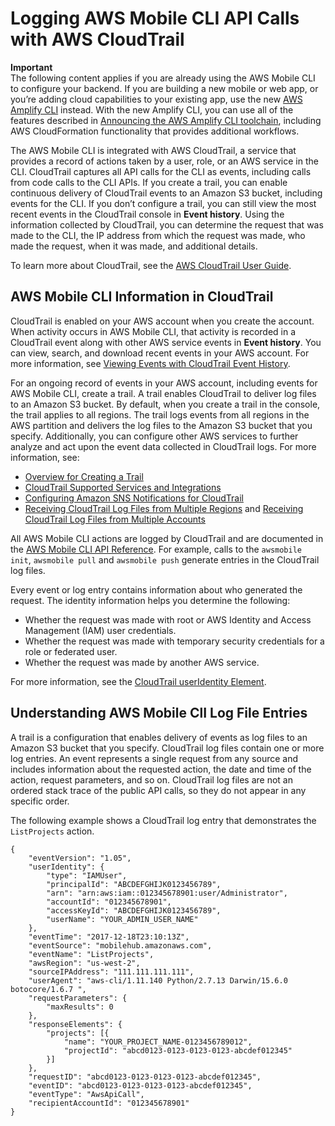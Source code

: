 # Logging AWS Mobile CLI API Calls with AWS CloudTrail<a name="aws-mobile-cli-cloudtrail-logging"></a>

**Important**  
The following content applies if you are already using the AWS Mobile CLI to configure your backend\. If you are building a new mobile or web app, or you’re adding cloud capabilities to your existing app, use the new [AWS Amplify CLI](http://aws-amplify.github.io/) instead\. With the new Amplify CLI, you can use all of the features described in [Announcing the AWS Amplify CLI toolchain](http://aws.amazon.com/blogs/mobile/announcing-the-aws-amplify-cli-toolchain/), including AWS CloudFormation functionality that provides additional workflows\.

The AWS Mobile CLI is integrated with AWS CloudTrail, a service that provides a record of actions taken by a user, role, or an AWS service in the CLI\. CloudTrail captures all API calls for the CLI as events, including calls from code calls to the CLI APIs\. If you create a trail, you can enable continuous delivery of CloudTrail events to an Amazon S3 bucket, including events for the CLI\. If you don’t configure a trail, you can still view the most recent events in the CloudTrail console in **Event history**\. Using the information collected by CloudTrail, you can determine the request that was made to the CLI, the IP address from which the request was made, who made the request, when it was made, and additional details\.

To learn more about CloudTrail, see the [AWS CloudTrail User Guide](https://docs.aws.amazon.com/awscloudtrail/latest/userguide/cloudtrail-user-guide.html)\.

## AWS Mobile CLI Information in CloudTrail<a name="aws-mobile-cli-information-in-cloudtrail"></a>

CloudTrail is enabled on your AWS account when you create the account\. When activity occurs in AWS Mobile CLI, that activity is recorded in a CloudTrail event along with other AWS service events in **Event history**\. You can view, search, and download recent events in your AWS account\. For more information, see [Viewing Events with CloudTrail Event History](https://docs.aws.amazon.com/awscloudtrail/latest/userguide/view-cloudtrail-events.html)\.

For an ongoing record of events in your AWS account, including events for AWS Mobile CLI, create a trail\. A trail enables CloudTrail to deliver log files to an Amazon S3 bucket\. By default, when you create a trail in the console, the trail applies to all regions\. The trail logs events from all regions in the AWS partition and delivers the log files to the Amazon S3 bucket that you specify\. Additionally, you can configure other AWS services to further analyze and act upon the event data collected in CloudTrail logs\. For more information, see:
+  [Overview for Creating a Trail](https://docs.aws.amazon.com/awscloudtrail/latest/userguide/cloudtrail-create-and-update-a-trail.html) 
+  [CloudTrail Supported Services and Integrations](https://docs.aws.amazon.com/awscloudtrail/latest/userguide/cloudtrail-aws-service-specific-topics.html#cloudtrail-aws-service-specific-topics-integrations) 
+  [Configuring Amazon SNS Notifications for CloudTrail](https://docs.aws.amazon.com/awscloudtrail/latest/userguide/getting_notifications_top_level.html) 
+  [Receiving CloudTrail Log Files from Multiple Regions](https://docs.aws.amazon.com/awscloudtrail/latest/userguide/receive-cloudtrail-log-files-from-multiple-regions.html) and [Receiving CloudTrail Log Files from Multiple Accounts](https://docs.aws.amazon.com/awscloudtrail/latest/userguide/cloudtrail-receive-logs-from-multiple-accounts.html) 

All AWS Mobile CLI actions are logged by CloudTrail and are documented in the [AWS Mobile CLI API Reference](aws-mobile-cli-reference.md)\. For example, calls to the `awsmobile init`, `awsmobile pull` and `awsmobile push` generate entries in the CloudTrail log files\.

Every event or log entry contains information about who generated the request\. The identity information helps you determine the following:
+ Whether the request was made with root or AWS Identity and Access Management \(IAM\) user credentials\.
+ Whether the request was made with temporary security credentials for a role or federated user\.
+ Whether the request was made by another AWS service\.

For more information, see the [CloudTrail userIdentity Element](https://docs.aws.amazon.com/awscloudtrail/latest/userguide/cloudtrail-event-reference-user-identity.html)\.

## Understanding AWS Mobile ClI Log File Entries<a name="understanding-your-service-name-entries"></a>

A trail is a configuration that enables delivery of events as log files to an Amazon S3 bucket that you specify\. CloudTrail log files contain one or more log entries\. An event represents a single request from any source and includes information about the requested action, the date and time of the action, request parameters, and so on\. CloudTrail log files are not an ordered stack trace of the public API calls, so they do not appear in any specific order\.

The following example shows a CloudTrail log entry that demonstrates the `ListProjects` action\.

```
{
    "eventVersion": "1.05",
    "userIdentity": {
        "type": "IAMUser",
        "principalId": "ABCDEFGHIJK0123456789",
        "arn": "arn:aws:iam::012345678901:user/Administrator",
        "accountId": "012345678901",
        "accessKeyId": "ABCDEFGHIJK0123456789",
        "userName": "YOUR_ADMIN_USER_NAME"
    },
    "eventTime": "2017-12-18T23:10:13Z",
    "eventSource": "mobilehub.amazonaws.com",
    "eventName": "ListProjects",
    "awsRegion": "us-west-2",
    "sourceIPAddress": "111.111.111.111",
    "userAgent": "aws-cli/1.11.140 Python/2.7.13 Darwin/15.6.0 botocore/1.6.7 ",
    "requestParameters": {
        "maxResults": 0
    },
    "responseElements": {
        "projects": [{
            "name": "YOUR_PROJECT_NAME-0123456789012",
            "projectId": "abcd0123-0123-0123-0123-abcdef012345"
        }]
    },
    "requestID": "abcd0123-0123-0123-0123-abcdef012345",
    "eventID": "abcd0123-0123-0123-0123-abcdef012345",
    "eventType": "AwsApiCall",
    "recipientAccountId": "012345678901"
}
```